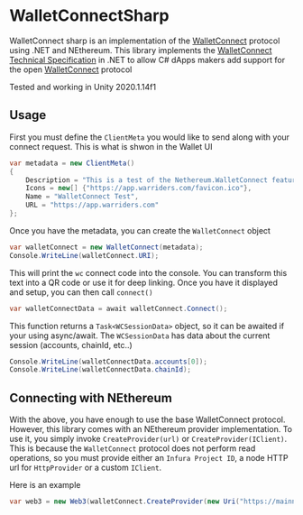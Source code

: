 # WalletConnectSharp

WalletConnect sharp is an implementation of the [WalletConnect](https://walletconnect.org/) protocol using .NET and NEthereum. This library implements the [WalletConnect Technical Specification](https://docs.walletconnect.org/tech-spec) in .NET to allow C# dApps makers add support for the open [WalletConnect](https://walletconnect.org/) protocol

Tested and working in Unity 2020.1.14f1

## Usage

First you must define the `ClientMeta` you would like to send along with your connect request. This is what is shwon in the Wallet UI

```csharp
var metadata = new ClientMeta()
{
    Description = "This is a test of the Nethereum.WalletConnect feature",
    Icons = new[] {"https://app.warriders.com/favicon.ico"},
    Name = "WalletConnect Test",
    URL = "https://app.warriders.com"
};    
```

Once you have the metadata, you can create the `WalletConnect` object

```csharp
var walletConnect = new WalletConnect(metadata);
Console.WriteLine(walletConnect.URI);
```

This will print the `wc` connect code into the console. You can transform this text into a QR code or use it for deep linking. Once you have it displayed and setup, you can then call `connect()`

```csharp
var walletConnectData = await walletConnect.Connect();
```

This function returns a `Task<WCSessionData>` object, so it can be awaited if your using async/await. The `WCSessionData` has data about the current session (accounts, chainId, etc..)

```csharp
Console.WriteLine(walletConnectData.accounts[0]);
Console.WriteLine(walletConnectData.chainId);
```

## Connecting with NEthereum

With the above, you have enough to use the base WalletConnect protocol. However, this library comes with an NEthereum provider implementation. To use it, you simply invoke `CreateProvider(url)` or `CreateProvider(IClient)`. This is because the `WalletConnect` protocol does not perform read operations, so you must provide either an `Infura Project ID`, a node HTTP url for `HttpProvider` or a custom `IClient`.

Here is an example
```csharp
var web3 = new Web3(walletConnect.CreateProvider(new Uri("https://mainnet.infura.io/v3/<infruaId>"));
```
